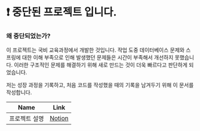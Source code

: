 # ❗ 중단된 프로젝트 입니다.

### 왜 중단되었는가?
이 프로젝트는 국비 교육과정에서 개발한 것입니다. 작업 도중 데이터베이스 문제와 스프링에 대한 이해 부족으로 인해 발생했던 문제들은 시간이 부족해서 개선하지 못했습니다. 이러한 구조적인 문제를 해결하기 위해 새로 만드는 것이 더욱 빠르다고 판단하게 되었습니다.

저는 성장 과정을 기록하고, 처음 코드를 작성했을 때의 기록을 남겨두기 위해 이 문서를 작성합니다.


| Name | Link |
| ------ | ------ |
| 프로젝트 설명 | [Notion](https://132262b.notion.site/Yesterdayhouse-ab720a3a02a5479ab27e4b6e7c308f6e) |

